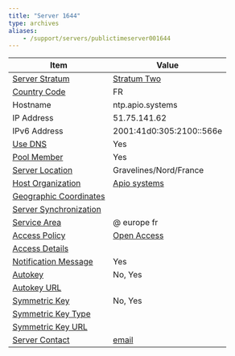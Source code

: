 ```yaml
---
title: "Server 1644"
type: archives
aliases:
    - /support/servers/publictimeserver001644
---
```


| Item | Value |
| ----- | ----- |
| [Server Stratum](/support/servers/serverstratum) | [Stratum Two](/support/servers/stratumtwotimeservers) |
| [Country Code](/support/servers/countrycode) | FR |
| Hostname |  ntp.apio.systems  |
| IP Address |  51.75.141.62  |
| IPv6 Address |  2001:41d0:305:2100::566e |
| [Use DNS](/support/servers/usedns) | Yes |
| [Pool Member](/support/servers/poolmember) | Yes |
| [Server Location](/support/servers/serverlocation) |  Gravelines/Nord/France |
| [Host Organization](/support/servers/hostorganization) | [Apio systems](https://apio.systems/)|
| [ Geographic Coordinates](/support/servers/geographiccoordinates) |  |
| [Server Synchronization](/support/servers/serversynchronization) | |
| [Service Area](/support/servers/servicearea) |  @ europe fr |
| [Access Policy](/support/servers/accesspolicy) | [Open Access](/support/servers/openaccess) |
| [Access Details](/support/servers/accessdetails) |  |
| [Notification Message](/support/servers/notificationmessage) | Yes |
| [Autokey](/support/servers/autokey) |  No, Yes  |
| [Autokey URL](/support/servers/autokeyurl) | |
| [Symmetric Key](/support/servers/symmetrickey) |  No, Yes |
| [Symmetric Key Type](/support/servers/symmetrickeytype) | |
| [Symmetric Key URL](/support/servers/symmetrickeyurl) | |
| [Server Contact](/support/servers/servercontact) | [email](mailto:ping@apio.systems) |